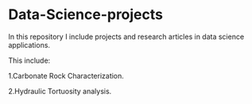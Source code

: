 # Data-Science-projects

In this repository I include projects and research articles in data science applications.

This include:

1.Carbonate Rock Characterization.

2.Hydraulic Tortuosity analysis.

